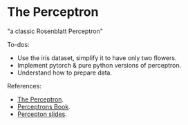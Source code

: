 # The Perceptron

"a classic Rosenblatt Perceptron"


To-dos:
- Use the iris dataset, simplify it to have only two flowers.
- Implement pytorch & pure python versions of perceptron.
- Understand how to prepare data.


References:
- [The Perceptron](https://pabloinsente.github.io/the-perceptron).
- [Perceptrons Book](https://russell-davidson.arts.mcgill.ca/e706/Perceptrons.pdf).
- [Percepton slides](https://sebastianraschka.com/pdf/lecture-notes/stat453ss21/L03_perceptron_slides.pdf).
